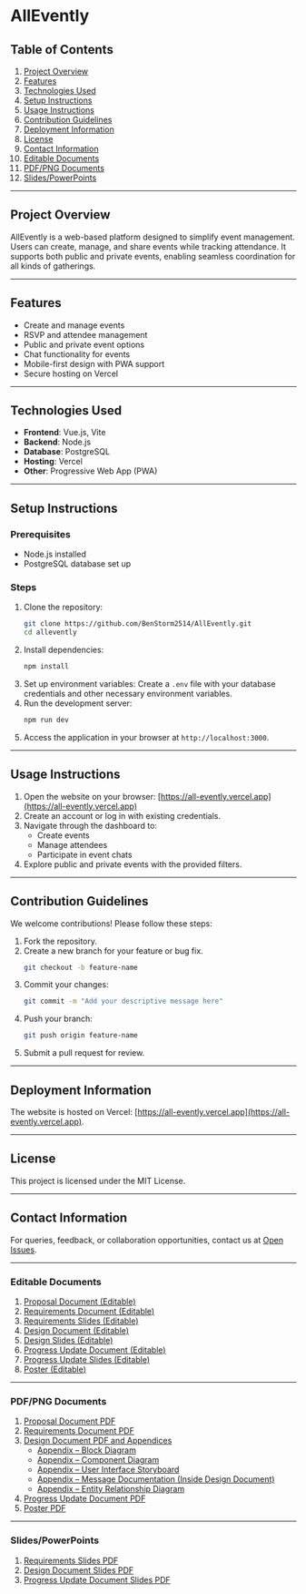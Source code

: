 # AllEvently

## Table of Contents
1. [Project Overview](#project-overview)
2. [Features](#features)
3. [Technologies Used](#technologies-used)
4. [Setup Instructions](#setup-instructions)
5. [Usage Instructions](#usage-instructions)
6. [Contribution Guidelines](#contribution-guidelines)
7. [Deployment Information](#deployment-information)
8. [License](#license)
9. [Contact Information](#contact-information)
10. [Editable Documents](#editable-documents)
11. [PDF/PNG Documents](#pdfpng-documents)
12. [Slides/PowerPoints](#slidespowerpoints)

---

## Project Overview
AllEvently is a web-based platform designed to simplify event management. Users can create, manage, and share events while tracking attendance. It supports both public and private events, enabling seamless coordination for all kinds of gatherings.

---

## Features
- Create and manage events
- RSVP and attendee management
- Public and private event options
- Chat functionality for events
- Mobile-first design with PWA support
- Secure hosting on Vercel

---

## Technologies Used
- **Frontend**: Vue.js, Vite
- **Backend**: Node.js
- **Database**: PostgreSQL
- **Hosting**: Vercel
- **Other**: Progressive Web App (PWA)

---

## Setup Instructions
### Prerequisites
- Node.js installed
- PostgreSQL database set up

### Steps
1. Clone the repository:
   ```bash
   git clone https://github.com/BenStorm2514/AllEvently.git
   cd allevently
   ```
2. Install dependencies:
   ```bash
   npm install
   ```
3. Set up environment variables:
   Create a `.env` file with your database credentials and other necessary environment variables.
4. Run the development server:
   ```bash
   npm run dev
   ```
5. Access the application in your browser at `http://localhost:3000`.

---

## Usage Instructions
1. Open the website on your browser: [https://all-evently.vercel.app](https://all-evently.vercel.app)
2. Create an account or log in with existing credentials.
3. Navigate through the dashboard to:
   - Create events
   - Manage attendees
   - Participate in event chats
4. Explore public and private events with the provided filters.

---

## Contribution Guidelines
We welcome contributions! Please follow these steps:
1. Fork the repository.
2. Create a new branch for your feature or bug fix.
   ```bash
   git checkout -b feature-name
   ```
3. Commit your changes:
   ```bash
   git commit -m "Add your descriptive message here"
   ```
4. Push your branch:
   ```bash
   git push origin feature-name
   ```
5. Submit a pull request for review.

---

## Deployment Information
The website is hosted on Vercel: [https://all-evently.vercel.app](https://all-evently.vercel.app).

---

## License
This project is licensed under the MIT License.

---

## Contact Information
For queries, feedback, or collaboration opportunities, contact us at [Open Issues](https://github.com/BenStorm2514/AllEvently/issues).

---
### Editable Documents
1. [Proposal Document (Editable)](Documents/Proposal_Document.docx)
2. [Requirements Document (Editable)](Documents/Requirements_Document.docx)
3. [Requirements Slides (Editable)](Documents/Requirements_Slides.pptx)
4. [Design Document (Editable)](Documents/Design_Document.docx)
5. [Design Slides (Editable)](Documents/Design_Slides.pptx)
6. [Progress Update Document (Editable)](Documents/Progress_Update_Document.docx)
7. [Progress Update Slides (Editable)](Documents/Progress_Update_Slides.pptx)
8. [Poster (Editable)](Documents/AllEvently%20Poster.pptx)

---
### PDF/PNG Documents
1. [Proposal Document PDF](./Documents/Proposal%20Document%20(AllEvently).pdf)
2. [Requirements Document PDF](./Documents/Requirements%20Document%20(AllEvently).pdf)
3. [Design Document PDF and Appendices](./Documents/Design%20Document%20(AllEvently).pdf)
    - [Appendix – Block Diagram](Documents/Block%20Diagram.png)
    - [Appendix – Component Diagram](Documents/AllEventlyClassDiagram.pdf)
    - [Appendix – User Interface Storyboard](Documents/AllEventlyUIStoryboard.drawio.png)
    - [Appendix – Message Documentation (Inside Design Document)](./Documents/Design%20Document%20(AllEvently).pdf)
    - [Appendix – Entity Relationship Diagram](Documents/Database/AllEventlyERD.pdf)
4. [Progress Update Document PDF](./Documents/Progress%20Update%20Document%20(AllEvently).pdf)
5. [Poster PDF](./Documents/Poster%20Document%20(AllEvently).pdf)

---  
### Slides/PowerPoints
1. [Requirements Slides PDF](./Documents/Requirements%20Slides%20(AllEvently).pdf)
2. [Design Document Slides PDF](./Documents/AllEvently%20Design%20(Slides).pdf)
3. [Progress Update Document Slides PDF](./Documents/AllEvently%20Progress%20Update%20(Slides).pdf)

